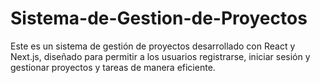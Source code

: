 # Sistema-de-Gestion-de-Proyectos
Este es un sistema de gestión de proyectos desarrollado con React y Next.js, diseñado para permitir a los usuarios registrarse, iniciar sesión y gestionar proyectos y tareas de manera eficiente.

